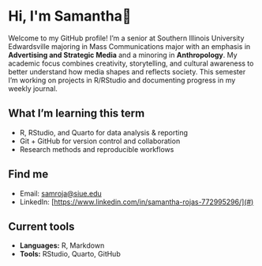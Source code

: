 # Hi, I'm Samantha👋

Welcome to my GitHub profile! I’m a  senior at Southern Illinois University Edwardsville majoring in Mass Communications major with an emphasis in **Advertising and Strategic Media** and a minoring in **Anthropology**. My academic focus combines creativity, storytelling, and cultural awareness to better understand how media shapes and reflects society. This semester I’m working on projects in R/RStudio and documenting progress in my weekly journal.  

## What I’m learning this term
- R, RStudio, and Quarto for data analysis & reporting
- Git + GitHub for version control and collaboration
- Research methods and reproducible workflows

## Find me
- Email: [samroja@siue.edu](#)
- LinkedIn: [https://www.linkedin.com/in/samantha-rojas-772995296/](#)

## Current tools
- **Languages:** R, Markdown
- **Tools:** RStudio, Quarto, GitHub
